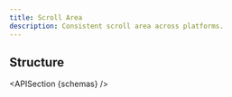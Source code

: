 ```yaml
---
title: Scroll Area
description: Consistent scroll area across platforms.
---
```


<script>
	import { APISection, ComponentPreview, ScrollAreaDemo } from '@/components'
	export let schemas;
</script>

<ComponentPreview name="scroll-area-demo" comp="Scroll Area">

<ScrollAreaDemo slot="preview" />

</ComponentPreview>

## Structure

<APISection {schemas} />
